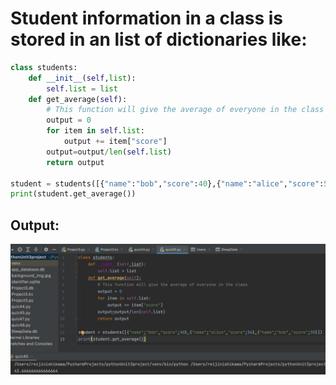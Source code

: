 # Student information in a class is stored in an list of dictionaries like:

```.py
class students:
    def __init__(self,list):
        self.list = list
    def get_average(self):
        # This function will give the average of everyone in the class
        output = 0
        for item in self.list:
            output += item["score"]
        output=output/len(self.list)
        return output

student = students([{"name":"bob","score":40},{"name":"alice","score":56},{"name":"bob","score":35}])
print(student.get_average())
```

## Output:

![](quiz45out.png)
